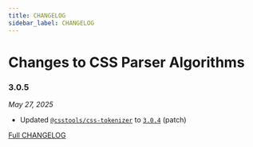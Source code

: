 ```yaml
---
title: CHANGELOG
sidebar_label: CHANGELOG
---
```

# Changes to CSS Parser Algorithms

### 3.0.5

_May 27, 2025_

- Updated [`@csstools/css-tokenizer`](https://github.com/csstools/postcss-plugins/tree/main/packages/css-tokenizer) to [`3.0.4`](https://github.com/csstools/postcss-plugins/tree/main/packages/css-tokenizer/CHANGELOG.md#304) (patch)

[Full CHANGELOG](https://github.com/csstools/postcss-plugins/tree/main/packages/css-parser-algorithms/CHANGELOG.md)

